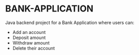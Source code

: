 # BANK-APPLICATION

Java backend project for a Bank Application where users can:
- Add an account
- Deposit amount
- Withdraw amount
- Delete their account
